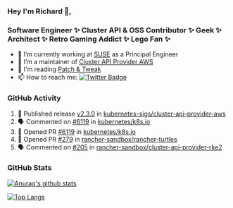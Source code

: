 ### Hey I'm Richard 👋, 

<h3 align="left">Software Engineer ✨ Cluster API & OSS Contributor ✨ Geek ✨ Architect ✨ Retro Gaming Addict ✨ Lego Fan ✨</h3>

- 🔭 I’m currently working at [SUSE](https://www.suse.com/) as a Principal Engineer
- 👯 I’m a maintainer of [Cluster API Provider AWS](https://github.com/kubernetes-sigs/cluster-api-provider-aws)
- 💬 I'm reading [Patch & Tweak](https://bjooks.com/products/patch-tweak-exploring-modular-synthesis)
- 📫 How to reach me: [![Twitter Badge](https://img.shields.io/badge/-@fruit_case-00acee?style=flat&logo=Twitter&logoColor=white)](https://twitter.com/intent/follow?screen_name=fruit_case "Follow on Twitter")

### GitHub Activity 

<!--START_SECTION:activity-->
1. 🚀 Published release [v2.3.0](https://github.com/kubernetes-sigs/cluster-api-provider-aws/releases/tag/v2.3.0) in [kubernetes-sigs/cluster-api-provider-aws](https://github.com/kubernetes-sigs/cluster-api-provider-aws)
2. 🗣 Commented on [#6119](https://github.com/kubernetes/k8s.io/pull/6119#issuecomment-1825581795) in [kubernetes/k8s.io](https://github.com/kubernetes/k8s.io)
3. 💪 Opened PR [#6119](https://github.com/kubernetes/k8s.io/pull/6119) in [kubernetes/k8s.io](https://github.com/kubernetes/k8s.io)
4. 💪 Opened PR [#279](https://github.com/rancher-sandbox/rancher-turtles/pull/279) in [rancher-sandbox/rancher-turtles](https://github.com/rancher-sandbox/rancher-turtles)
5. 🗣 Commented on [#205](https://github.com/rancher-sandbox/cluster-api-provider-rke2/pull/205#issuecomment-1822964090) in [rancher-sandbox/cluster-api-provider-rke2](https://github.com/rancher-sandbox/cluster-api-provider-rke2)
<!--END_SECTION:activity-->

### GitHub Stats

[![Anurag's github stats](https://github-readme-stats.vercel.app/api?username=richardcase&count_private=true&show_icons=true)](https://github.com/anuraghazra/github-readme-stats)

[![Top Langs](https://github-readme-stats.vercel.app/api/top-langs/?username=richardcase&hide=html&layout=compact)](https://github.com/anuraghazra/github-readme-stats)
